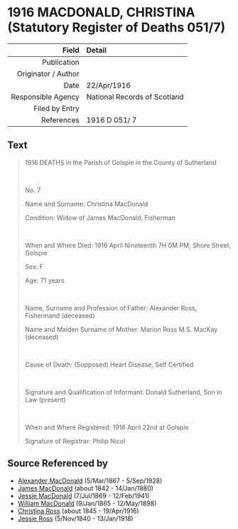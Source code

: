 ﻿---
layout: page
permalink: /sources/s80791412
---

# 1916 MACDONALD, CHRISTINA (Statutory Register of Deaths 051/7)

Field | Detail
---:|:---
Publication | 
Originator / Author | 
Date | 22/Apr/1916
Responsible Agency | National Records of Scotland
Filed by Entry | 
References | 1916 D 051/ 7

## Text

> 1916 DEATHS in the Parish of Golspie in the County of Sutherland
>
> <br/>
>
> No. 7
>
> Name and Surname: Christina MacDonald
>
> Condition: Widow of James MacDonald, Fisherman
>
> <br/>
>
> When and Where Died: 1916 April Nineteenth 7H 0M PM; Shore Street, Golspie
>
> Sex: F
>
> Age: 71 years
>
> <br/>
>
> Name, Surname and Profession of Father: Alexander Ross, Fishermand (deceased)
>
> Name and Maiden Surname of Mother: Marion Ross M.S. MacKay (deceased)
>
> <br/>
>
> Cause of Death: (Supposed) Heart Disease, Self Certified
>
> <br/>
>
> Signature and Qualification of Informant: Donald Sutherland, Son in Law (present)
>
> <br/>
>
> When and Where Registered: 1916 April 22nd at Golspie
>
> Signature of Registrar: Philip Nicol
>

## Source Referenced by

* [Alexander MacDonald](../people/@81905126@-alexander-macdonald-b1867-3-5-d1928-9-5.md) (5/Mar/1867 - 5/Sep/1928)
* [James MacDonald](../people/@74881641@-james-macdonald-b1842-d1880-1-14.md) (about 1842 - 14/Jan/1880)
* [Jessie MacDonald](../people/@97412403@-jessie-macdonald-b1869-7-7-d1941-2-12.md) (7/Jul/1869 - 12/Feb/1941)
* [William MacDonald](../people/@76505641@-william-macdonald-b1865-1-9-d1898-5-12.md) (9/Jan/1865 - 12/May/1898)
* [Christina Ross](../people/@81183416@-christina-ross-b1845-d1916-4-19.md) (about 1845 - 19/Apr/1916)
* [Jessie Ross](../people/@60546968@-jessie-ross-b1840-11-5-d1918-1-13.md) (5/Nov/1840 - 13/Jan/1918)
